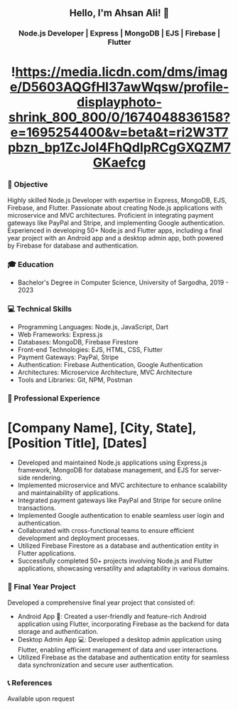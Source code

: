 <div align="center">
  
## Hello, I'm Ahsan Ali! 👋
### Node.js Developer | Express | MongoDB | EJS | Firebase | Flutter

# !https://media.licdn.com/dms/image/D5603AQGfHl37awWqsw/profile-displayphoto-shrink_800_800/0/1674048836158?e=1695254400&v=beta&t=ri2W3T7pbzn_bp1ZcJol4FhQdIpRCgGXQZM7GKaefcg

</div>

### 🎯 Objective
Highly skilled Node.js Developer with expertise in Express, MongoDB, EJS, Firebase, and Flutter. Passionate about creating Node.js applications with microservice and MVC architectures. Proficient in integrating payment gateways like PayPal and Stripe, and implementing Google authentication. Experienced in developing 50+ Node.js and Flutter apps, including a final year project with an Android app and a desktop admin app, both powered by Firebase for database and authentication.

### 🎓 Education
- Bachelor's Degree in Computer Science, University of Sargodha, 2019 - 2023

### 💻 Technical Skills
- Programming Languages: Node.js, JavaScript, Dart
- Web Frameworks: Express.js
- Databases: MongoDB, Firebase Firestore
- Front-end Technologies: EJS, HTML, CSS, Flutter
- Payment Gateways: PayPal, Stripe
- Authentication: Firebase Authentication, Google Authentication
- Architectures: Microservice Architecture, MVC Architecture
- Tools and Libraries: Git, NPM, Postman

### 💼 Professional Experience
# [Company Name], [City, State], [Position Title], [Dates]

- Developed and maintained Node.js applications using Express.js framework, MongoDB for database management, and EJS for server-side rendering.
- Implemented microservice and MVC architecture to enhance scalability and maintainability of applications.
- Integrated payment gateways like PayPal and Stripe for secure online transactions.
- Implemented Google authentication to enable seamless user login and authentication.
- Collaborated with cross-functional teams to ensure efficient development and deployment processes.
- Utilized Firebase Firestore as a database and authentication entity in Flutter applications.
- Successfully completed 50+ projects involving Node.js and Flutter applications, showcasing versatility and adaptability in various domains.

### 🚀 Final Year Project
Developed a comprehensive final year project that consisted of:

- Android App 📱: Created a user-friendly and feature-rich Android application using Flutter, incorporating Firebase as the backend for data storage and authentication.
- Desktop Admin App 💻: Developed a desktop admin application using Flutter, enabling efficient management of data and user interactions.
- Utilized Firebase as the database and authentication entity for seamless data synchronization and secure user authentication.

### 📞 References
Available upon request
